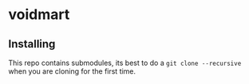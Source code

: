 # voidmart

## Installing

This repo contains submodules, its best to do a `git clone --recursive` when you are cloning for the first time.